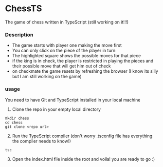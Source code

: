 # ChessTS

The game of chess written in TypeScript (still working on it!!!)

### Description

- The game starts with player one making the move first
- You can only click on the piece of the player in turn
- The highlighted square shows the possible moves for that piece
- if the king is in check, the player is restricted in playing the pieces and their possible move that will get him out of check
- on checkmate the game resets by refreshing the browser (I know its silly but I am still working on the game)

### usage

You need to have Git and TypeScript installed in your local machine

1. Clone the repo in your empty local directory

```
mkdir chess
cd chess
git clone <repo url>
```

2. Run the TypeScript compiler (don't worry .tsconfig file has everything the compiler needs to know!)

```
tsc
```

3. Open the index.html file inside the root and voila! you are ready to go :)
